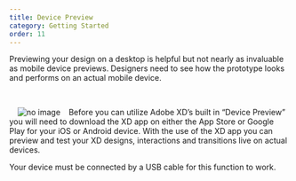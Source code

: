 ```yaml
---
title: Device Preview
category: Getting Started
order: 11
---
```


Previewing your design on a desktop is helpful but not nearly as invaluable as mobile device previews. Designers need to see how the prototype looks and performs on an actual mobile device.   

&nbsp;  

<img style="padding: 0px 15px; float: left" src="https://iwilfried.github.io/Adobe-XD-eBook/images/XD-Device-Preview-01.png" alt="no image" />


Before you can utilize Adobe XD’s built in “Device Preview” you will need to download the XD app on either the App Store or Google Play for your iOS or Android device.
With the use of the XD app you can preview and test your XD designs, interactions and transitions live on actual devices. 

Your device must be connected by a USB cable for this function to work.

